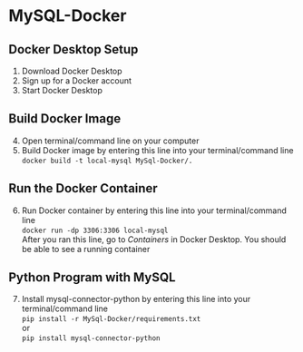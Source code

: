 # MySQL-Docker

## Docker Desktop Setup
1. Download Docker Desktop 
2. Sign up for a Docker account 
3. Start Docker Desktop
## Build Docker Image
4. Open terminal/command line on your computer
5. Build Docker image by entering this line into your terminal/command line
 <br />`docker build -t local-mysql MySql-Docker/.` 
## Run the Docker Container
6. Run Docker container by entering this line into your terminal/command line
<br /> `docker run -dp 3306:3306 local-mysql`
<br />After you ran this line, go to *Containers* in Docker Desktop. You should be able to see a running container
## Python Program with MySQL
7. Install mysql-connector-python by entering this line into your terminal/command line
<br /> `pip install -r MySql-Docker/requirements.txt`
<br /> or
<br /> `pip install mysql-connector-python`

